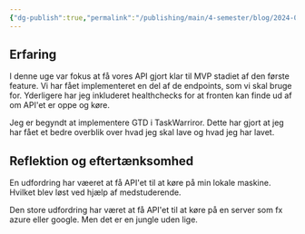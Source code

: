 ```yaml
---
{"dg-publish":true,"permalink":"/publishing/main/4-semester/blog/2024-09-13/","title":"Fre. d. 13. Sep","hide":true,"tags":["Systemudvikling","Projektarbejde","Programmering","Microservices"],"created":"2024-09-13T12:16:39.478+02:00"}
---
```



## Erfaring

I denne uge var fokus at få vores API gjort klar til MVP stadiet af den første
feature. Vi har fået implementeret en del af de endpoints, som vi skal bruge
for. Yderligere har jeg inkluderet healthchecks for at fronten kan finde ud af
om API'et er oppe og køre.

Jeg er begyndt at implementere GTD i TaskWarriror. Dette har gjort at jeg har
fået et bedre overblik over hvad jeg skal lave og hvad jeg har lavet.

## Reflektion og eftertænksomhed

En udfordring har væeret at få API'et til at køre på min lokale maskine. Hvilket
blev løst ved hjælp af medstuderende.

Den store  udfordring har været at få API'et til at køre på en server som fx
azure eller google. Men det er en jungle uden lige.
